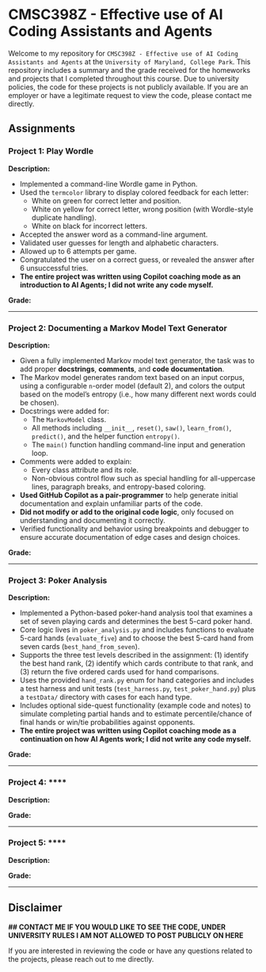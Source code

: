 # CMSC398Z - Effective use of AI Coding Assistants and Agents

Welcome to my repository for ```CMSC398Z - Effective use of AI Coding Assistants and Agents``` at the ```University of Maryland, College Park```. This repository includes a summary and the grade received for the homeworks and projects that I completed throughout this course. Due to university policies, the code for these projects is not publicly available. If you are an employer or have a legitimate request to view the code, please contact me directly.

## Assignments 

### Project 1: **Play Wordle**
**Description:**  
- Implemented a command-line Wordle game in Python.
- Used the `termcolor` library to display colored feedback for each letter:
  - White on green for correct letter and position.
  - White on yellow for correct letter, wrong position (with Wordle-style duplicate handling).
  - White on black for incorrect letters.
- Accepted the answer word as a command-line argument.
- Validated user guesses for length and alphabetic characters.
- Allowed up to 6 attempts per game.
- Congratulated the user on a correct guess, or revealed the answer after 6 unsuccessful tries.
- **The entire project was written using Copilot coaching mode as an introduction to AI Agents; I did not write any code myself.**

**Grade:** 

---

### Project 2: **Documenting a Markov Model Text Generator**  
**Description:**  
- Given a fully implemented Markov model text generator, the task was to add proper **docstrings**, **comments**, and **code documentation**.
- The Markov model generates random text based on an input corpus, using a configurable `n`-order model (default 2), and colors the output based on the model’s entropy (i.e., how many different next words could be chosen).
- Docstrings were added for:
  - The `MarkovModel` class.
  - All methods including `__init__`, `reset()`, `saw()`, `learn_from()`, `predict()`, and the helper function `entropy()`.
  - The `main()` function handling command-line input and generation loop.
- Comments were added to explain:
  - Every class attribute and its role.
  - Non-obvious control flow such as special handling for all-uppercase lines, paragraph breaks, and entropy-based coloring.
- **Used GitHub Copilot as a pair-programmer** to help generate initial documentation and explain unfamiliar parts of the code.
- **Did not modify or add to the original code logic**, only focused on understanding and documenting it correctly.
- Verified functionality and behavior using breakpoints and debugger to ensure accurate documentation of edge cases and design choices.

**Grade:**

---

### Project 3: **Poker Analysis**
**Description:**  
 - Implemented a Python-based poker-hand analysis tool that examines a set of seven playing cards and determines the best 5-card poker hand.
 - Core logic lives in `poker_analysis.py` and includes functions to evaluate 5-card hands (`evaluate_five`) and to choose the best 5-card hand from seven cards (`best_hand_from_seven`).
 - Supports the three test levels described in the assignment: (1) identify the best hand rank, (2) identify which cards contribute to that rank, and (3) return the five ordered cards used for hand comparisons.
 - Uses the provided `hand_rank.py` enum for hand categories and includes a test harness and unit tests (`test_harness.py`, `test_poker_hand.py`) plus a `testData/` directory with cases for each hand type.
 - Includes optional side-quest functionality (example code and notes) to simulate completing partial hands and to estimate percentile/chance of final hands or win/tie probabilities against opponents.
 - **The entire project was written using Copilot coaching mode as a continuation on how AI Agents work; I did not write any code myself.**

**Grade:** 

---

### Project 4: ****  
**Description:**  


**Grade:**

---

### Project 5: ****
**Description:**


**Grade:**


---

## Disclaimer

**## CONTACT ME IF YOU WOULD LIKE TO SEE THE CODE, UNDER UNIVERSITY RULES I AM NOT ALLOWED TO POST PUBLICLY ON HERE**

If you are interested in reviewing the code or have any questions related to the projects, please reach out to me directly.
